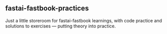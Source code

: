 ## fastai-fastbook-practices
Just a little storeroom for fastai-fastbook learnings, with code practice and solutions to exercises — putting theory into practice.

